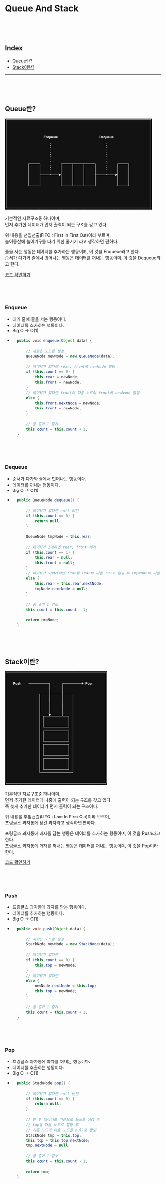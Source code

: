 
# Queue And Stack

<br/><br/><br/>



## Index

* [Queue란?](#Queue란?)
* [Stack이란?](#Stack이란?)

---

<br/><br/><br/>




## Queue란?

![](img/queue-struct.png)

기본적인 자료구조중 하나이며,  
먼저 추가한 데이터가 먼저 출력이 되는 구조를 갖고 있다.  

위 내용을 선입선출(FIFO : First In First Out)이라 부르며,  
놀이동산에 놀이기구를 타기 위한 줄서기 라고 생각하면 편하다.  

줄을 서는 행동은 데이터를 추가하는 행동이며, 이 것을 Enqueue라고 한다.  
순서가 다가와 줄에서 벗어나는 행동은 데이터를 꺼내는 행동이며, 이 것을 Dequeue라고 한다.

[코드 확인하기]()

<br/><br/><br/>



### Enqueue
* 대기 줄에 줄을 서는 행동이다.
* 데이터를 추가하는 행동이다.
* Big O -> O(1)
* ~~~java
    public void enqueue(Object data) {
        
        // 새로운 노드를 생성
        QueueNode newNode = new QueueNode(data);

        // 데이터가 없다면 rear, front에 newNode 할당
        if (this.count == 0) {
            this.rear = newNode;
            this.front = newNode;
        }
        // 데이터가 있다면 front의 다음 노드와 front에 newNode 할당
        else {
            this.front.nextNode = newNode;
            this.front = newNode;
        }

        // 총 길이 1 증가
        this.count = this.count + 1;
    }
  ~~~ 

<br/><br/><br/>



### Dequeue
* 순서가 다가와 줄에서 벗어나는 행동이다.
* 데이터를 꺼내는 행동이다.
* Big O -> O(1)
* ~~~java
    public QueueNode dequeue() {

        // 데이터가 없다면 null 리턴
        if (this.count == 0) {
            return null;
        }
        
        QueueNode tmpNode = this.rear;
        
        // 데이터가 1개라면 rear, front 제거
        if (this.count == 1) {
            this.rear = null;
            this.front = null;
        }
        // 데이터가 여러개라면 rear를 rear의 다음 노드로 할당 후 tmpNode의 다음 노드 제거 
        else {
            this.rear = this.rear.nextNode;
            tmpNode.nextNode = null;
        }

        // 총 길이 1 감소
        this.count = this.count - 1;
        
        return tmpNode;
    }
  ~~~

<br/><br/><br/>



## Stack이란?

![](img/stack-struct.png)

기본적인 자료구조중 하나이며,  
먼저 추가한 데이터가 나중에 출력이 되는 구조를 갖고 있다.  
즉 늦게 추가한 데이터가 먼저 출력이 되는 구조이다.  

위 내용을 후입선출(LIFO : Last In First Out)이라 부르며,  
프링글스 과자통에 담긴 과자라고 생각하면 편하다.  

프링글스 과자통에 과자를 담는 행동은 데이터를 추가하는 행동이며, 이 것을 Push라고 한다.  
프링글스 과자통에 과자를 꺼내는 행동은 데이터를 꺼내는 행동이며, 이 것을 Pop이라 한다.  

[코드 확인하기]()

<br/><br/><br/>



### Push
* 프링글스 과자통에 과자를 담는 행동이다.
* 데이터를 추가하는 행동이다.
* Big O -> O(1)
* ~~~java
    public void push(Object data) {

        // 새로운 노드를 생성
        StackNode newNode = new StackNode(data);

        // 데이터가 없다면
        if (this.count == 0) {
            this.top = newNode;
        }
        // 데이터가 있다면
        else {
            newNode.nextNode = this.top;
            this.top = newNode;
        }

        // 총 길이 1 증가
        this.count = this.count + 1;
    }
  ~~~

<br/><br/><br/>



### Pop
* 프링글스 과자통에 과자를 꺼내는 행동이다.
* 데이터를 추출하는 행동이다.
* Big O -> O(1)
* ~~~java
    public StackNode pop() {

        // 데이터가 없다면 null 반환
        if (this.count == 0) {
            return null;
        }
        
        // 맨 위 데이터를 기준으로 노드를 생성 후
        // top을 다음 노드로 할당 후
        // 기존 노드의 다음 노드를 null로 할당
        StackNode tmp = this.top;
        this.top = this.top.nextNode;
        tmp.nextNode = null;

        // 총 길이 1 감소
        this.count = this.count - 1;

        return tmp;
    }
  ~~~

<br/><br/><br/>